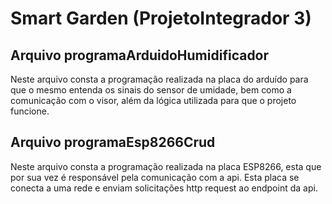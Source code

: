 # Smart Garden (ProjetoIntegrador 3)

## Arquivo programaArduidoHumidificador

Neste arquivo consta a programação realizada na placa do arduído para que o mesmo entenda os sinais do sensor de umidade, bem como a comunicação com o visor, além da lógica utilizada para que o projeto funcione.

## Arquivo programaEsp8266Crud

Neste arquivo consta a programação realizada na placa ESP8266, esta que por sua vez é responsável pela comunicação com a api. Esta placa se conecta a uma rede e enviam solicitações http request ao endpoint da api.